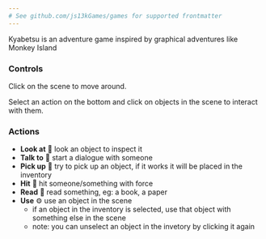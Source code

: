 ```yaml
---
# See github.com/js13kGames/games for supported frontmatter
---
```

Kyabetsu is an adventure game inspired by graphical adventures like Monkey Island

### Controls

Click on the scene to move around.

Select an action on the bottom and click on objects in the scene to interact with them.

### Actions

- **Look at** 👀 look an object to inspect it
- **Talk to** 💬 start a dialogue with someone
- **Pick up** 🫳 try to pick up an object, if it works it will be placed in the inventory
- **Hit** 👊 hit someone/something with force
- **Read** 📖 read something, eg: a book, a paper
- **Use** ⚙️ use an object in the scene
  - if an object in the inventory is selected, use that object with something else in the scene
  - note: you can unselect an object in the invetory by clicking it again